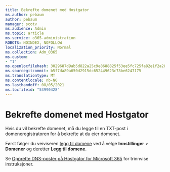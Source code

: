 ```yaml
---
title: Bekrefte domenet med Hostgator
ms.author: pebaum
author: pebaum
manager: scotv
ms.audience: Admin
ms.topic: article
ms.service: o365-administration
ROBOTS: NOINDEX, NOFOLLOW
localization_priority: Normal
ms.collection: Adm_O365
ms.custom:
- "1"
ms.openlocfilehash: 3029687d9ab5d822a25c9e8688825f53ee5fc725fa82e1f2a282d22720431331
ms.sourcegitcommit: b5f7da89a650d2915dc652449623c78be6247175
ms.translationtype: MT
ms.contentlocale: nb-NO
ms.lasthandoff: 08/05/2021
ms.locfileid: "53990428"
---
```

# <a name="verify-your-domain-with-hostgator"></a>Bekrefte domenet med Hostgator

Hvis du vil bekrefte domenet, må du legge til en TXT-post i domeneregistratoren for å bekrefte at du eier domenet. 

Først følger du veiviseren [legg til domene](https://admin.microsoft.com/Adminportal#/Domains) ved å velge **Innstillinger** \> **Domener** og deretter **Legg til domene**.
  
Se [Opprette DNS-poster på Hostgator for Microsoft 365](https://docs.microsoft.com/microsoft-365/admin/dns/create-dns-records-at-hostgator) for trinnvise instruksjoner.